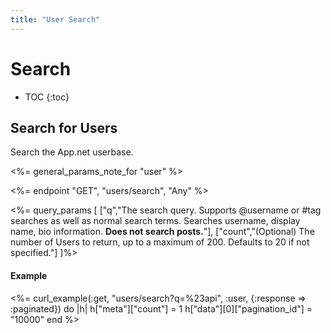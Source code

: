 ```yaml
---
title: "User Search"
---
```


# Search

* TOC
{:toc}

## Search for Users

Search the App.net userbase.

<%= general_params_note_for "user" %>

<%= endpoint "GET", "users/search", "Any" %>

<%= query_params [
  ["q","The search query. Supports @username or #tag searches as well as normal search terms. Searches username, display name, bio information. <b>Does not search posts.</b>"],
  ["count","(Optional) The number of Users to return, up to a maximum of 200. Defaults to 20 if not specified."]
]%>

#### Example

<%= curl_example(:get, "users/search?q=%23api", :user, {:response => :paginated}) do |h|
    h["meta"]["count"] = 1
    h["data"][0]["pagination_id"] = "10000"
end %>
